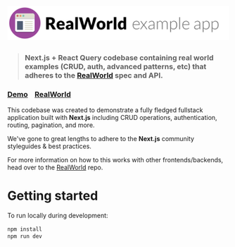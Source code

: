 # ![RealWorld Example App](logo.png)

> ### Next.js + React Query codebase containing real world examples (CRUD, auth, advanced patterns, etc) that adheres to the [RealWorld](https://github.com/gothinkster/realworld) spec and API.

### [Demo](https://nextjs-realworld.netlify.app/)&nbsp;&nbsp;&nbsp;&nbsp;[RealWorld](https://github.com/gothinkster/realworld)

This codebase was created to demonstrate a fully fledged fullstack application built with **Next.js** including CRUD operations, authentication, routing, pagination, and more.

We've gone to great lengths to adhere to the **Next.js** community styleguides & best practices.

For more information on how to this works with other frontends/backends, head over to the [RealWorld](https://github.com/gothinkster/realworld) repo.

# Getting started

To run locally during development:

```bash
npm install
npm run dev
```
